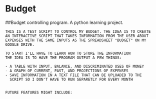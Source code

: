 # Budget
##Budget controlling program. A python learning project.

    THIS IS A TEST SCRIPT TO CONTROL MY BUDGET. THE IDEA IS TO CREATE 
    AN INTERACTIVE SCRIPT THAT TAKES INFORMATION FROM THE USER ABOUT
    EXPENSES WITH THE SAME INPUTS AS THE SPREADSHEET "BUDGET" ON MY
    GOOGLE DRIVE. 
    
    TO START I'LL HAVE TO LEARN HOW TO STORE THE INFORMATION
    THE IDEA IS TO HAVE THE PROGRAM OUTPUT A FEW THINGS:

    - A TABLE WITH INPUT, BALANCE, AND DISCRIMINATED USES OF MONEY
    - A GRAPH OF CURRENT, PAST, AND PROJECTIONS OF EXPENSES
    - SAVE INFORMATION IN A TEXT FILE THAT CAN BE UPLOADED TO THE 
      SCRIPT SO I DON'T HAVE TO RUN SEPARETLY FOR EVERY MONTH


    FUTURE FEATURES MIGHT INCLUDE:
